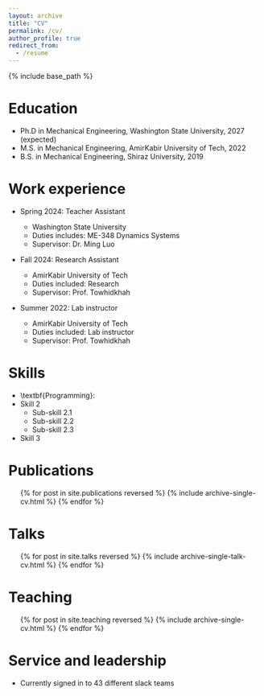 ```yaml
---
layout: archive
title: "CV"
permalink: /cv/
author_profile: true
redirect_from:
  - /resume
---
```


{% include base_path %}

Education
======
* Ph.D in Mechanical Engineering, Washington State University, 2027 (expected)
* M.S. in Mechanical Engineering, AmirKabir University of Tech, 2022
* B.S. in Mechanical Engineering, Shiraz University, 2019

Work experience
======
* Spring 2024: Teacher Assistant
  * Washington State University
  * Duties includes: ME-348 Dynamics Systems 
  * Supervisor: Dr. Ming Luo

* Fall 2024: Research Assistant
  * AmirKabir University of Tech
  * Duties included: Research
  * Supervisor: Prof. Towhidkhah

* Summer 2022: Lab instructor
  * AmirKabir University of Tech
  * Duties included: Lab instructor
  * Supervisor: Prof. Towhidkhah
  
Skills
======
* \textbf{Programming}:
* Skill 2
  * Sub-skill 2.1
  * Sub-skill 2.2
  * Sub-skill 2.3
* Skill 3

Publications
======
  <ul>{% for post in site.publications reversed %}
    {% include archive-single-cv.html %}
  {% endfor %}</ul>
  
Talks
======
  <ul>{% for post in site.talks reversed %}
    {% include archive-single-talk-cv.html  %}
  {% endfor %}</ul>
  
Teaching
======
  <ul>{% for post in site.teaching reversed %}
    {% include archive-single-cv.html %}
  {% endfor %}</ul>
  
Service and leadership
======
* Currently signed in to 43 different slack teams
